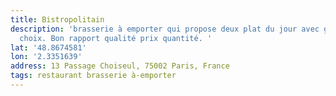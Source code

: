 ```yaml
---
title: Bistropolitain
description: 'brasserie à emporter qui propose deux plat du jour avec garniture au
  choix. Bon rapport qualité prix quantité. '
lat: '48.8674581'
lon: '2.3351639'
address: 13 Passage Choiseul, 75002 Paris, France
tags: restaurant brasserie à-emporter
---
```

